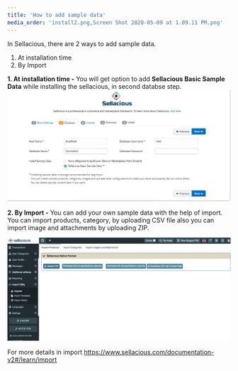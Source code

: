 ```yaml
---
title: 'How to add sample data'
media_order: 'install2.png,Screen Shot 2020-05-09 at 1.09.11 PM.png'
---
```


In Sellacious, there are 2 ways to add sample data.

1. At installation time 
2. By Import

**1. At installation time -** You will get option to add <strong>Sellacious Basic Sample Data</strong> while installing the sellacious, in second databse step.
![](install2.png)

**2. By Import -** You can add your own sample data with the help of import. You can import products, category,  by uploading CSV file also you can import image and attachments by uploading ZIP.

![](Screen%20Shot%202020-05-09%20at%201.09.11%20PM.png)

For more details in import https://www.sellacious.com/documentation-v2#/learn/import